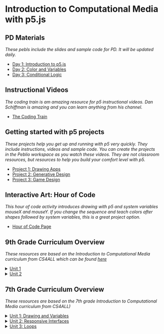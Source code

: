 # Introduction to Computational Media with p5.js

## PD Materials  
_These pebls include the slides and sample code for PD. It will be updated daily._

- [Day 1: Introduction to p5.js](https://demo.peblio.co/pebl/8t-FKyTrt)
- [Day 2: Color and Variables](https://demo.peblio.co/pebl/vQCwSkYkb)
- [Day 3: Conditional Logic](https://demo.peblio.co/pebl/boz18lM_7)

## Instructional Videos 
_The coding train is am amazing resource for p5 instructional videos. Dan Schiffman is amazing and you can learn anything from his channel._

- [The Coding Train](https://www.youtube.com/playlist?list=PLRqwX-V7Uu6Zy51Q-x9tMWIv9cueOFTFA)

## Getting started with p5 projects 
_These projects help you get up and running with p5 very quickly. They include instructions, videos and sample code. You can create the projects in the Peblio workspace as you watch these videos. They are not classroom resources, but resources to help you build your comfort level with p5._

- [Project 1: Drawing Apps](https://demo.peblio.co/pebl/Muth86erj)
- [Project 2: Generative Design](https://demo.peblio.co/pebl/xtShIBrtc)
- [Project 3: Game Design](https://demo.peblio.co/pebl/oqwx-4Zz7)

## Interactive Art: Hour of Code
_This hour of code activity introduces drawing with p5 and system variables mouseX and mouseY. If you change the sequence and teach colors after shapes followed by system variables, this is a great project option._
- [Hour of Code Page](https://www.peblio.co/hour-of-code)


## 9th Grade Curriculum Overview 
 _These resources are based on the Introduction to Computational Media curriculum from CS4ALL which can be found [here](https://nycdoe-cs4all.github.io/index.html)_

<details><summary><a href="https://demo.peblio.co/profile/CS4ALL/folder/rkzenSqzN">Unit 1</a></summary><br>
  
- [Unit Overview](https://demo.peblio.co/pebl/KrE5DRXmW)

- [Topic 1: Grayscale Drawings](https://demo.peblio.co/profile/CS4ALL/folder/rJ6du6UfN)
  - [1.1: p5 Introduction](https://demo.peblio.co/profile/CS4ALL/folder/HkW5Vy_yH)
    - [Lesson Plan](https://demo.peblio.co/pebl/yR6_Zr4tD)
    - [Robot Worksheet](https://drive.google.com/file/d/1npDydYLTug3cDlfWjlijgH9ci-AcpdBV/view)
  - [1.2: Line Functions and Parameters](https://demo.peblio.co/profile/CS4ALL/folder/BJssV1uJB)
    - [Lesson Plan](https://demo.peblio.co/pebl/WjYpgWncc)
    - [Worksheet](https://demo.peblio.co/pebl/scRbvpIi3)
    - [Peblio Guide](https://demo.peblio.co/pebl/0W69aS64f)
    - [p5 Web Editor Guide](https://demo.peblio.co/pebl/w29xUZXfs)
  - [1.3: Rectangles, Ellipses, and Layering](https://demo.peblio.co/profile/CS4ALL/folder/HkupEkOJH)
    - [Lesson Plan](https://demo.peblio.co/pebl/7R-imgJ67)
    - [Worksheet](https://demo.peblio.co/pebl/YSue13I5l)
    - [Presentation Pebl](https://demo.peblio.co/pebl/ceeF3_kRm)
  - [1.4: Various Shapes, StrokeWeight, Fill](https://demo.peblio.co/profile/CS4ALL/folder/HyfkHydkH)
    - [Lesson Plan](https://demo.peblio.co/pebl/QsLzibyYu)
    - [Worksheet](https://demo.peblio.co/pebl/nFSwt9oKz)
  - [1.5 Mini Project- Taijutu Symbol](https://demo.peblio.co/profile/CS4ALL/folder/rk-bB1ukB)
    - [Lesson Plan](https://demo.peblio.co/pebl/6KegNoOJk)
    - [Worksheet](https://demo.peblio.co/pebl/NWOYrmgcE)   
    
- [Topic 2: Make it Vary](https://demo.peblio.co/profile/CS4ALL/folder/r1cY_pLME) 
  - [2.1: Intro to Variables: System Variables](https://demo.peblio.co/profile/CS4ALL/folder/HkgC7lFlS)
    - [Lesson Plan](https://demo.peblio.co/pebl/C3xYs1e-Y)
    - [Worksheet](https://demo.peblio.co/pebl/W1gi5Y6Ba)   
  - [2.2: Custom Variables ](https://demo.peblio.co/profile/CS4ALL/folder/ryOgNxYxr)
    - [Lesson Plan](https://demo.peblio.co/pebl/eSDHxd2Px)
    - [Worksheet](https://demo.peblio.co/pebl/qcd8ImdL-) 
  - [2.3: Random](https://demo.peblio.co/profile/CS4ALL/folder/B11G4gKxS)
    - [Lesson Plan](https://demo.peblio.co/pebl/Ak-VNgHY1)
    - [Worksheet](https://demo.peblio.co/pebl/FaVuy7DS_)  
  - [2.4: Mini Project: Emojis](https://demo.peblio.co/profile/CS4ALL/folder/BktXNeKlH)
    - [Lesson Plan](https://demo.peblio.co/pebl/nqg0ssqkX)
    - [Worksheet](https://demo.peblio.co/pebl/hx0crRYYG)  

- [Topic 3: Make it Colorful](https://demo.peblio.co/profile/CS4ALL/folder/B1ZtOTUM4)
  - [3.1: Intro to Color](https://demo.peblio.co/profile/CS4ALL/folder/H1c_acmbB)
    - [Lesson Plan](https://demo.peblio.co/pebl/zP5hWCUXI)
    - [Worksheet](https://demo.peblio.co/pebl/YQ-HFIWT8)   
  - [3.2: RGB vs HSB colorMode](https://demo.peblio.co/profile/CS4ALL/folder/rkZcTcmZr)
    - [Lesson Plan](https://demo.peblio.co/pebl/5YIJMLA7e)
    - [Worksheet](https://demo.peblio.co/pebl/ks5Wai1zi) 
  - [3.3: Color Palettes and Design](https://demo.peblio.co/profile/CS4ALL/folder/BJIja9Qbr)
    - [Lesson Plan](https://demo.peblio.co/pebl/KYYAxZyar)
    - [Worksheet](https://demo.peblio.co/pebl/qRw9rWGcr)   
  - [Final Project]( https://demo.peblio.co/profile/CS4ALL/folder/BkkY7_cG4)
  
  </details>

<details><summary><a href="https://demo.peblio.co/profile/CS4ALL/folder/B1mL8C2Q4">Unit 2</a></summary><br>
 
- [Unit Overview]()
- [Topic 1: Draw with Mouse 1.1 Conditionals and If Statements](https://demo.peblio.co/profile/CS4ALL/folder/rJHY8C3XE)
  - [1.1 Conditionals and IF Statements](https://demo.peblio.co/dashboard/CS4ALL/folder/H1TzvT4WH)
    - [Lesson Plan](https://demo.peblio.co/pebl/0Mb8qqN7X)
    - [Worksheet](https://demo.peblio.co/pebl/bLT2d4dHU)
  - [1.2 Conditionals and If, Else If, Else Statements](https://demo.peblio.co/profile/CS4ALL/folder/H1CmSAEbH)
    - [Lesson Plan](https://demo.peblio.co/pebl/qwW7C-h3E)
    - [Worksheet: If else](https://demo.peblio.co/pebl/vgrgvg9x9)
    - [Worksheet: Traffic light challenge](https://demo.peblio.co/pebl/yb6SsmXCM)
  - [1.3 Logical Operators AND and OR](https://demo.peblio.co/profile/CS4ALL/folder/HJe03AEbS)
    - [Lesson Plan](https://demo.peblio.co/pebl/dYNZPsB0h)
    - [Worksheet](https://demo.peblio.co/pebl/ugOMyD8SK)    
  - [1.4: ]()
    - [Lesson Plan]()
    - [Worksheet]()
  - [1.5: ]()
    - [Lesson Plan]()
    - [Worksheet]()
- [Topic 2: Hover and Click on Things](https://demo.peblio.co/profile/CS4ALL/folder/Hkqk1fmVN)
  - [2.1: ]()
    - [Lesson Plan]()
    - [Worksheet]()
  - [2.2: ]()
    - [Lesson Plan]()
    - [Worksheet]()
  - [2.3: Mini Project]()
    - [Lesson Plan]()
    - [Worksheet]()
- [Topic 3: Press Keys](https://demo.peblio.co/profile/CS4ALL/folder/H1gekM74E)
  - [3.1: ]()
    - [Lesson Plan]()
    - [Worksheet]()
- [Final Project]()

</details>

## 7th Grade Curriculum Overview 
 _These resources are based on the 7th grade Introduction to Computational Media curriculum from CS4ALL)_
 
 <details><summary><a href="https://demo.peblio.co/profile/CS4ALL/folder/S1RrJFBWS">Unit 1: Drawing and Variables</a></summary><br>
  
- [Unit Overview](https://demo.peblio.co/pebl/QQyClRHxW)
- [LA 1: Intro to p5](https://demo.peblio.co/profile/CS4ALL/folder/Ska33Ao-B)
 - [Lesson Plan](https://demo.peblio.co/pebl/OLR0YHgpL)
- [LA 2: Basic Shapes](https://demo.peblio.co/profile/CS4ALL/folder/ryXkaAoWB)
 - [Lesson Plan](https://demo.peblio.co/pebl/OLR0YHgpL)
- [LA 3: Create a Grayscale and RGB Drawing](https://demo.peblio.co/profile/CS4ALL/folder/rJKb6CoWB)
 - [Lesson Plan](https://demo.peblio.co/pebl/BCEMGeXcPM)
- [LA 4: Built in Variables: Width and Height](https://demo.peblio.co/profile/CS4ALL/folder/rJPETRsZB)
 - [Lesson Plan](https://demo.peblio.co/pebl/L-ZZ5_-Aa)
- [LA 5: Draw a character: Complex Shapes](https://demo.peblio.co/profile/CS4ALL/folder/BkGITCo-S)
 - [Lesson Plan](https://demo.peblio.co/pebl/fUx-p_YHG)
- [LA 6: Built in Variables: mouseX, mouseY](https://demo.peblio.co/profile/CS4ALL/folder/Hy3vaRo-r)
 - [Lesson Plan](https://demo.peblio.co/pebl/k51b7kCiY)
- [LA 7: Custom Variables](https://demo.peblio.co/profile/CS4ALL/folder/r1QqpCoZr)
 - [Lesson Plan](https://demo.peblio.co/pebl/CLVWeL2lO)
- [LA 8: Final Project: Emoji Design](https://demo.peblio.co/profile/CS4ALL/folder/rkEjp0jbH)
 - [Lesson Plan](https://demo.peblio.co/pebl/nGC36rs3t)


</details>

 <details><summary><a href="https://demo.peblio.co/profile/CS4ALL/folder/S1RrJFBWS">Unit 2: Responsive Interfaces</a></summary><br>
  
- [Unit Overview](https://demo.peblio.co/pebl/QTvgh4tcZ)
- [LA 1: Conditional Statements](https://demo.peblio.co/profile/CS4ALL/folder/By3W1khWB)
 - [Lesson Plan](https://demo.peblio.co/pebl/33f1O25-C)
- [LA 2:Else and Else if](https://demo.peblio.co/profile/CS4ALL/folder/rJEEyJhZS)
 - [Lesson Plan](https://demo.peblio.co/pebl/BDIOrU7pO)
- [LA 3: Logical Operators ](https://demo.peblio.co/profile/CS4ALL/folder/BkKSy1nZS)
 - [Lesson Plan](https://demo.peblio.co/pebl/GhjmpYAu5)
- [LA 4: Draw with the mouse](https://demo.peblio.co/profile/CS4ALL/folder/ryewJk2WH)
 - [Lesson Plan](https://demo.peblio.co/pebl/NaPcwNdNM)
- [LA 5: Event Handlers](https://demo.peblio.co/profile/CS4ALL/folder/SyJKJy3br)
 - [Lesson Plan](https://demo.peblio.co/pebl/CYdL9UXAO)
- [LA 6: Wrapping Conditionals](https://demo.peblio.co/profile/CS4ALL/folder/rkMqy1nWr)
 - [Lesson Plan](https://demo.peblio.co/pebl/lPugMrBTJ)
- [LA 7: Custom Color Variables](https://demo.peblio.co/profile/CS4ALL/folder/rywsJynbS)
 - [Lesson Plan](https://demo.peblio.co/pebl/Gc2yBgJtf)
- [LA 8: mousePressed Functions](https://demo.peblio.co/profile/CS4ALL/folder/Skk6yJ2Wr)
 - [Lesson Plan](https://demo.peblio.co/pebl/I4Hk1f7tA)
- [LA 9: Create Buttons](https://demo.peblio.co/profile/CS4ALL/folder/BkG1ey3Zr)
 - [Lesson Plan](https://demo.peblio.co/pebl/fq-RjmdTA)
- [LA 10: Mapping Values](https://demo.peblio.co/profile/CS4ALL/folder/S1wxly3bH)
 - [Lesson Plan](https://demo.peblio.co/pebl/klzQ-N45h) 
- [LA 11: Final Project: Button Game](https://demo.peblio.co/profile/CS4ALL/folder/HJ7Mgyn-B)
 - [Lesson Plan](https://demo.peblio.co/pebl/CMg0t30Ha) 
 
</details>


<details><summary><a href="https://demo.peblio.co/profile/CS4ALL/folder/S1RrJFBWS">Unit 3: Loops</a></summary><br>
  
- [Unit Overview](https://demo.peblio.co/pebl/_xUyTGy_m)
- [LA 1: Repetition (While Loops)](https://demo.peblio.co/pebl/-8fraVr6X)
 - [Lesson Plan](https://demo.peblio.co/pebl/33f1O25-C)
- [LA 2:Repetition (For Loops)](https://demo.peblio.co/profile/CS4ALL/folder/BJCj-JnWr)
 - [Lesson Plan](https://demo.peblio.co/pebl/Il7FgGxT7)
- [LA 3: Repetition (Columns and Rows) ](https://demo.peblio.co/profile/CS4ALL/folder/rkeAWyhbr)
 - [Lesson Plan](https://demo.peblio.co/pebl/MDVWtmw18)
- [LA 4: Variation in For Loops](https://demo.peblio.co/profile/CS4ALL/folder/BJ6efy3-r)
 - [Lesson Plan](https://demo.peblio.co/pebl/9m51_kF7m)
- [LA 5: Nested For Loops](https://demo.peblio.co/profile/CS4ALL/folder/SyIMMJ3bS)
 - [Lesson Plan](https://demo.peblio.co/pebl/cdppotN9H)
- [LA 6: Final Project: Wallpaper Design](https://demo.peblio.co/profile/CS4ALL/folder/rkPXz12-S)
 - [Lesson Plan](https://demo.peblio.co/pebl/jPfLbagnl)
 
</details>
